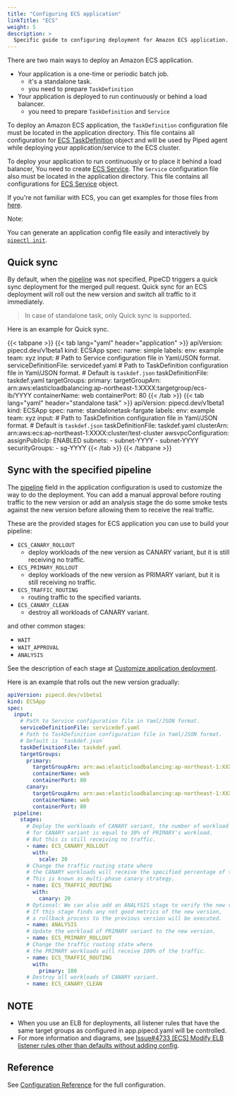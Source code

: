 ```yaml
---
title: "Configuring ECS application"
linkTitle: "ECS"
weight: 5
description: >
  Specific guide to configuring deployment for Amazon ECS application.
---
```


There are two main ways to deploy an Amazon ECS application.
- Your application is a one-time or periodic batch job.
  - it's a standalone task.
  - you need to prepare `TaskDefinition`
- Your application is deployed to run continuously or behind a load balancer.
  - you need to prepare `TaskDefinition` and `Service`

To deploy an Amazon ECS application, the `TaskDefinition` configuration file must be located in the application directory. This file contains all configuration for [ECS TaskDefinition](https://docs.aws.amazon.com/AmazonECS/latest/developerguide/task_definitions.html) object and will be used by Piped agent while deploying your application/service to the ECS cluster.

To deploy your application to run continuously or to place it behind a load balancer, You need to create [ECS Service](https://docs.aws.amazon.com/AmazonECS/latest/developerguide/ecs_services.html). The `Service` configuration file also must be located in the application directory. This file contains all configurations for [ECS Service](https://docs.aws.amazon.com/AmazonECS/latest/developerguide/ecs_services.html) object.

If you're not familiar with ECS, you can get examples for those files from [here](../../../../examples/#ecs-applications).

Note:

You can generate an application config file easily and interactively by [`pipectl init`](../../command-line-tool.md#generating-an-application-config-apppipecdyaml).


## Quick sync

By default, when the [pipeline](../../../configuration-reference/#ecs-application) was not specified, PipeCD triggers a quick sync deployment for the merged pull request.
Quick sync for an ECS deployment will roll out the new version and switch all traffic to it immediately.
> In case of standalone task, only Quick sync is supported.

Here is an example for Quick sync.

  {{< tabpane >}}
  {{< tab lang="yaml" header="application" >}}
apiVersion: pipecd.dev/v1beta1
kind: ECSApp
spec:
  name: simple
  labels:
    env: example
    team: xyz
  input:
    # Path to Service configuration file in Yaml/JSON format.
    serviceDefinitionFile: servicedef.yaml
    # Path to TaskDefinition configuration file in Yaml/JSON format.
    # Default is `taskdef.json`
    taskDefinitionFile: taskdef.yaml
    targetGroups:
      primary:
        targetGroupArn: arn:aws:elasticloadbalancing:ap-northeast-1:XXXX:targetgroup/ecs-lb/YYYY
        containerName: web
        containerPort: 80
  {{< /tab >}}
  {{< tab lang="yaml" header="standalone task" >}}
apiVersion: pipecd.dev/v1beta1
kind: ECSApp
spec:
  name: standalonetask-fargate
  labels:
    env: example
    team: xyz
  input:
    # Path to TaskDefinition configuration file in Yaml/JSON format.
    # Default is `taskdef.json`
    taskDefinitionFile: taskdef.yaml
    clusterArn: arn:aws:ecs:ap-northeast-1:XXXX:cluster/test-cluster
    awsvpcConfiguration:
      assignPublicIp: ENABLED
      subnets:
        - subnet-YYYY
        - subnet-YYYY
      securityGroups:
          - sg-YYYY
  {{< /tab >}}
  {{< /tabpane >}}

## Sync with the specified pipeline

The [pipeline](../../../configuration-reference/#ecs-application) field in the application configuration is used to customize the way to do the deployment.
You can add a manual approval before routing traffic to the new version or add an analysis stage the do some smoke tests against the new version before allowing them to receive the real traffic.

These are the provided stages for ECS application you can use to build your pipeline:

- `ECS_CANARY_ROLLOUT`
  - deploy workloads of the new version as CANARY variant, but it is still receiving no traffic.
- `ECS_PRIMARY_ROLLOUT`
  - deploy workloads of the new version as PRIMARY variant, but it is still receiving no traffic.
- `ECS_TRAFFIC_ROUTING`
  - routing traffic to the specified variants.
- `ECS_CANARY_CLEAN`
  - destroy all workloads of CANARY variant.

and other common stages:
- `WAIT`
- `WAIT_APPROVAL`
- `ANALYSIS`

See the description of each stage at [Customize application deployment](../../customizing-deployment/).

Here is an example that rolls out the new version gradually:

``` yaml
apiVersion: pipecd.dev/v1beta1
kind: ECSApp
spec:
  input:
    # Path to Service configuration file in Yaml/JSON format.
    serviceDefinitionFile: servicedef.yaml
    # Path to TaskDefinition configuration file in Yaml/JSON format.
    # Default is `taskdef.json`
    taskDefinitionFile: taskdef.yaml
    targetGroups:
      primary:
        targetGroupArn: arn:aws:elasticloadbalancing:ap-northeast-1:XXXX:targetgroup/ecs-canary-blue/YYYY
        containerName: web
        containerPort: 80
      canary:
        targetGroupArn: arn:aws:elasticloadbalancing:ap-northeast-1:XXXX:targetgroup/ecs-canary-green/YYYY
        containerName: web
        containerPort: 80
  pipeline:
    stages:
      # Deploy the workloads of CANARY variant, the number of workload
      # for CANARY variant is equal to 30% of PRIMARY's workload.
      # But this is still receiving no traffic.
      - name: ECS_CANARY_ROLLOUT
        with:
          scale: 30
      # Change the traffic routing state where
      # the CANARY workloads will receive the specified percentage of traffic.
      # This is known as multi-phase canary strategy.
      - name: ECS_TRAFFIC_ROUTING
        with:
          canary: 20
      # Optional: We can also add an ANALYSIS stage to verify the new version.
      # If this stage finds any not good metrics of the new version,
      # a rollback process to the previous version will be executed.
      - name: ANALYSIS
      # Update the workload of PRIMARY variant to the new version.
      - name: ECS_PRIMARY_ROLLOUT
      # Change the traffic routing state where
      # the PRIMARY workloads will receive 100% of the traffic.
      - name: ECS_TRAFFIC_ROUTING
        with:
          primary: 100
      # Destroy all workloads of CANARY variant.
      - name: ECS_CANARY_CLEAN
```

## NOTE

- When you use an ELB for deployments, all listener rules that have the same target groups as configured in app.pipecd.yaml will be controlled.
- For more information and diagrams, see [Issue#4733 [ECS] Modify ELB listener rules other than defaults without adding config](https://github.com/pipe-cd/pipecd/pull/4733).

## Reference

See [Configuration Reference](../../../configuration-reference/#ecs-application) for the full configuration.
